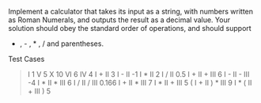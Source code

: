 Implement a calculator that takes its input as a string, with numbers written as Roman Numerals, and outputs
the result as a decimal value. Your solution should obey the standard order of operations, and should support
+ , - , * , / and parentheses.


Test Cases

> I
1
> V
5
> X
10
> VI
6
> IV
4
> I + II
3
> I - II
-1
> I * II
2
> I / II
0.5
> I + II + III
6
> I - II - III
-4
> I * II * III
6
I / II / III
> 0.166
I + II * III
> 7
> I * II + III
5
> ( I + II ) * III
9
> I * ( II + III )
5